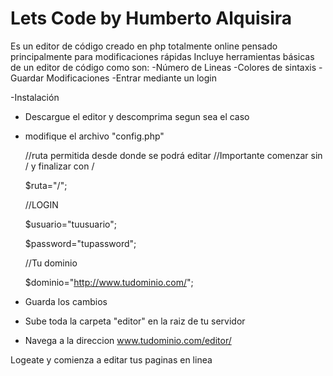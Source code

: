 
# Lets Code by Humberto Alquisira

Es un editor de código creado en php totalmente online pensado principalmente para modificaciones rápidas
Incluye herramientas básicas de un editor de código como son:
-Número de Lineas
-Colores de sintaxis
-Guardar Modificaciones
-Entrar mediante un login


-Instalación
* Descargue el editor y descomprima segun sea el caso
* modifique el archivo "config.php"
  
   //ruta permitida desde donde se podrá editar
   //Importante comenzar sin / y finalizar con /

  $ruta="/"; 

  //LOGIN
  
  $usuario="tuusuario";
  
  $password="tupassword";
  

  //Tu dominio
  
  $dominio="http://www.tudominio.com/";
  
  
* Guarda los cambios
* Sube toda la carpeta "editor" en la raiz de tu servidor
* Navega a la direccion www.tudominio.com/editor/

Logeate y comienza a editar tus paginas en linea

